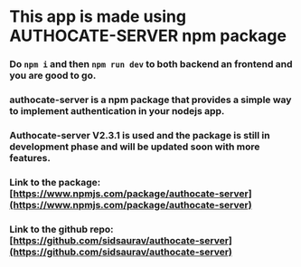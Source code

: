 # This app is made using AUTHOCATE-SERVER npm package

### Do `npm i` and then `npm run dev` to both backend an frontend and you are good to go.

### authocate-server is a npm package that provides a simple way to implement authentication in your nodejs app.

### Authocate-server **V2.3.1** is used and the package is still in development phase and will be updated soon with more features.

### Link to the package: [https://www.npmjs.com/package/authocate-server](https://www.npmjs.com/package/authocate-server)

### Link to the github repo: [https://github.com/sidsaurav/authocate-server](https://github.com/sidsaurav/authocate-server)
